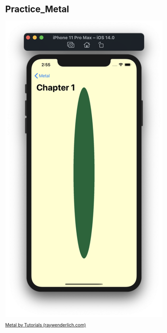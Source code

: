 # Practice_Metal

![](image.png)

[Metal by Tutorials (raywenderlich.com)](https://store.raywenderlich.com/products/metal-by-tutorials)
